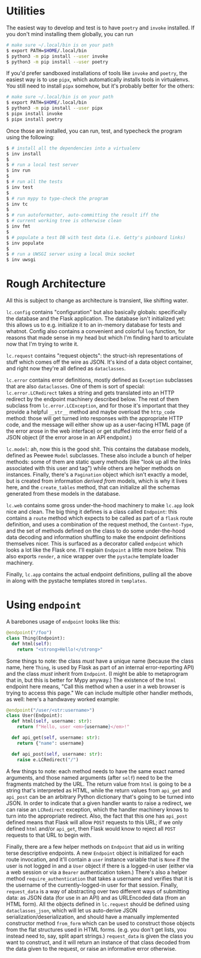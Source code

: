 # Utilities

The easiest way to develop and test is to have `poetry` and `invoke` installed. If you don't mind installing them globally, you can run

```bash
# make sure ~/.local/bin is on your path
$ export PATH=$HOME/.local/bin
$ python3 -m pip install --user invoke
$ python3 -m pip install --user poetry
```

If you'd prefer sandboxed installations of tools like `invoke` and `poetry`, the easiest way is to use `pipx`, which automatically installs tools in virtualenvs. You still need to install `pipx` somehow, but it's probably better for the others:

```bash
# make sure ~/.local/bin is on your path
$ export PATH=$HOME/.local/bin
$ python3 -m pip install --user pipx
$ pipx install invoke
$ pipx install poetry
```

Once those are installed, you can run, test, and typecheck the program using the following:

```bash
$ # install all the dependencies into a virtualenv
$ inv install
$
$ # run a local test server
$ inv run
$
$ # run all the tests
$ inv test
$
$ # run mypy to type-check the program
$ inv tc
$
$ # run autoformatter, auto-committing the result iff the
$ # current working tree is otherwise clean
$ inv fmt
$
$ # populate a test DB with test data (i.e. Getty's pinboard links)
$ inv populate
$
$ # run a UWSGI server using a local Unix socket
$ inv uwsgi
```

# Rough Architecture

All this is subject to change as architecture is transient, like shifting water.

`lc.config` contains "configuration" but also basically globals: specifically the database and the Flask application. The database isn't initialized yet: this allows us to e.g. initialize it to an in-memory database for tests and whatnot. Config also contains a convenient and colorful `log` function, for reasons that made sense in my head but which I'm finding hard to articulate now that I'm trying to write it.

`lc.request` contains "request objects": the struct-ish representations of stuff which comes off the wire as JSON. It's kind of a data object container, and right now they're all defined as `dataclasses`.

`lc.error` contains error definitions, mostly defined as `Exception` subclasses that are also `dataclasses`. One of them is sort of special: `lc.error.LCRedirect` takes a string and gets translated into an HTTP redirect by the endpoint machinery described below. The rest of them subclass from `lc.error.LCException`, and for those it's important that they provide a helpful `__str__` method and maybe overload the `http_code` method: those will get turned into responses with the appropriate HTTP code, and the message will either show up as a user-facing HTML page (if the error arose in the web interface) or get stuffed into the error field of a JSON object (if the error arose in an API endpoint.)

`lc.model`: ah, now this is the good shit. This contains the database models, defined as Peewee `Model` subclasses. These also include a bunch of helper methods: some of them are static query methods (like "look up all the links associated with this user and tag") while others are helper methods on instances. Finally, there's a `Pagination` object which isn't exactly a model, but is created from information _derived from_ models, which is why it lives here, and the `create_tables` method, that can initialize all the schemas generated from these models in the database.

`lc.web` contains some gross under-the-hood machinery to make `lc.app` look nice and clean. The big thing it defines is a class called `Endpoint`: this contains a `route` method which expects to be called as part of a `flask` route definition, and uses a combination of the request method, the `Content-Type`, and the set of methods defined on the class to do some under-the-hood data decoding and information shuffling to make the endpoint definitions themselves nicer. This is surfaced as a decorator called `endpoint` which looks a lot like the Flask one. I'll explain `Endpoint` a little more below. This also exports `render`, a nice wrapper over the `pystache` template loader machinery.

Finally, `lc.app` contains the actual endpoint definitions, pulling all the above in along with the pystache templates stored in `templates`.

# Using `endpoint`

A barebones usage of `endpoint` looks like this:

```python
@endpoint("/foo")
class Thing(Endpoint):
  def html(self):
    return "<strong>Hello!</strong>"
```

Some things to note: the class _must_ have a unique name (because the class name, here `Thing`, is used by Flask as part of an internal error-reporting API) and the class _must_ inherit from `Endpoint`. (I might be able to metaprogram that in, but this is better for Mypy anyway.) The existence of the `html` endpoint here means, "Call this method when a user in a web browser is trying to access this page." We can include multiple other handler methods, as well: here's a handwavey worked example:

```python
@endpoint("/user/<str:username>")
class User(Endpoint):
  def html(self, username: str):
    return f"Hello, user <em>{username}</em>!"

  def api_get(self, username: str):
    return {"name": username}

  def api_post(self, username: str):
    raise e.LCRedirect("/")
```

A few things to note: each method needs to have the same exact named arguments, and those named arguments (after `self`) need to be the fragments matched by the URL. The return value from `html` is going to be a string that's interpreted as HTML, while the return values from `api_get` and `api_post` can be an arbitrary Python dictionary that's going to be turned into JSON. In order to indicate that a given handler wants to raise a redirect, we can raise an `LCRedirect` exception, which the handler machinery knows to turn into the appropriate redirect. Also, the fact that this one has `api_post` defined means that Flask will allow `POST` requests to this URL; if we only defined `html` and/or `api_get`, then Flask would know to reject all `POST` requests to that URL to begin with.

Finally, there are a few helper methods on `Endpoint` that aid us in writing terse descriptive endpoints. A new `Endpoint` object is initialized for each route invocation, and it'll contain a `user` instance variable that is `None` if the user is not logged in and a `User` object if there is a logged-in user (either via a web session or via a `Bearer` authentication token.) There's also a helper method `require_authentication` that takes a username and verifies that it is the username of the currently-logged-in user for that session. Finally, `request_data` is a way of abstracting over two different ways of submitting data: as JSON data (for use in an API) and as URLEncoded data (from an HTML form). All the objects defined in `lc.request` should be defined using `dataclasses_json`, which will let us auto-derive JSON serialization/deserialization, and should have a manually implemented constructor method `from_form` which can be used to construct those objects from the flat structures used in HTML forms. (e.g. you don't get lists, you instead need to, say, split apart strings.) `request_data` is given the class you want to construct, and it will return an instance of that class decoded from the data given to the request, or raise an informative error otherwise.
